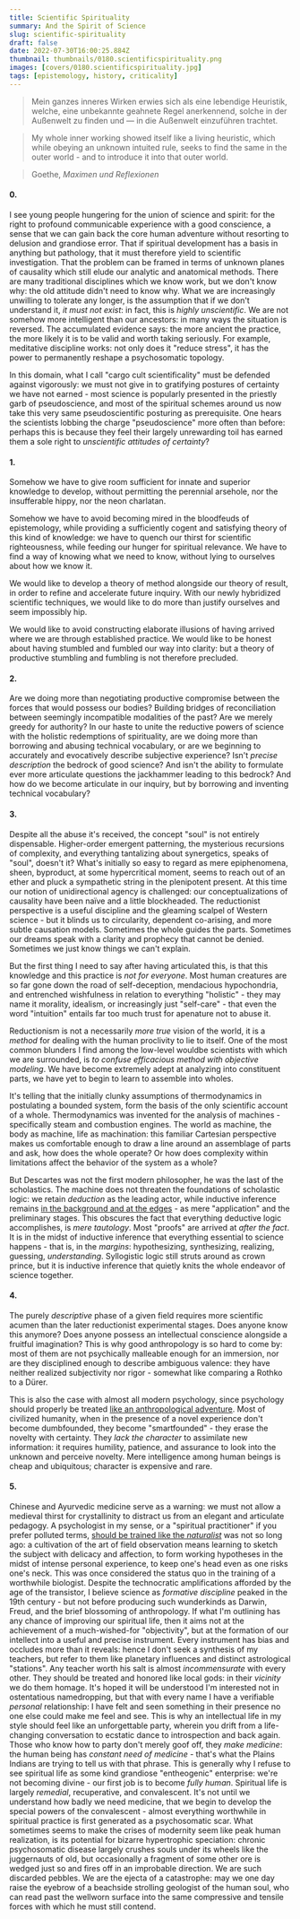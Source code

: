 ```yaml
---
title: Scientific Spirituality
summary: And the Spirit of Science
slug: scientific-spirituality
draft: false
date: 2022-07-30T16:00:25.884Z
thumbnail: thumbnails/0180.scientificspirituality.png
images: [covers/0180.scientificspirituality.jpg]
tags: [epistemology, history, criticality]
---
```


> Mein ganzes inneres Wirken erwies sich als eine lebendige Heuristik, welche, eine unbekannte geahnete Regel anerkennend, solche in der Außenwelt zu finden und — in die Außenwelt einzuführen trachtet.

> My whole inner working showed itself like a living heuristic, which while obeying an unknown intuited rule, seeks to find the same in the outer world - and to introduce it into that outer world.

> Goethe, *Maximen und Reflexionen*

#### 0.

I see young people hungering for the union of science and spirit: for the right to profound communicable experience with a good conscience, a sense that we can gain back the core human adventure without resorting to delusion and grandiose error. That if spiritual development has a basis in anything but pathology, that it must therefore yield to scientific investigation. That the problem can be framed in terms of unknown planes of causality which still elude our analytic and anatomical methods. There are many traditional disciplines which we know work, but we don't know why: the old attitude didn't need to know why. What we are increasingly unwilling to tolerate any longer, is the assumption that if we don't understand it, *it must not exist*: in fact, this is *highly unscientific*. We are not somehow more intelligent than our ancestors: in many ways the situation is reversed. The accumulated evidence says: the more ancient the practice, the more likely it is to be valid and worth taking seriously. For example, meditative discipline works: not only does it "reduce stress", it has the power to permanently reshape a psychosomatic topology.

In this domain, what I call "cargo cult scientificality" must be defended against vigorously: we must not give in to gratifying postures of certainty we have not earned - most science is popularly presented in the priestly garb of pseudoscience, and most of the spiritual schemes around us now take this very same pseudoscientific posturing as prerequisite. One hears the scientists lobbing the charge "pseudoscience" more often than before: perhaps this is because they feel their largely unrewarding toil has earned them a sole right to *unscientific attitudes of certainty*?

#### 1.

Somehow we have to give room sufficient for innate and superior knowledge to develop, without permitting the perennial arsehole, nor the insufferable hippy, nor the neon charlatan.

Somehow we have to avoid becoming mired in the bloodfeuds of epistemology, while providing a sufficiently cogent and satisfying theory of this kind of knowledge: we have to quench our thirst for scientific righteousness, while feeding our hunger for spiritual relevance. We have to find a way of knowing what we need to know, without lying to ourselves about how we know it.

We would like to develop a theory of method alongside our theory of result, in order to refine and accelerate future inquiry. With our newly hybridized scientific techniques, we would like to do more than justify ourselves and seem impossibly hip.

We would like to avoid constructing elaborate illusions of having arrived where we are through established practice. We would like to be honest about having stumbled and fumbled our way into clarity: but a theory of productive stumbling and fumbling is not therefore precluded.

#### 2.

Are we doing more than negotiating productive compromise between the forces that would possess our bodies? Building bridges of reconciliation between seemingly incompatible modalities of the past? Are we merely greedy for authority? In our haste to unite the reductive powers of science with the holistic redemptions of spirituality, are we doing more than borrowing and abusing technical vocabulary, or are we beginning to accurately and evocatively describe subjective experience? Isn't *precise description* the bedrock of good science? And isn't the ability to formulate ever more articulate questions the jackhammer leading to this bedrock? And how do we become articulate in our inquiry, but by borrowing and inventing technical vocabulary?

#### 3.

Despite all the abuse it's received, the concept "soul" is not entirely dispensable. Higher-order emergent patterning, the mysterious recursions of complexity, and everything tantalizing about synergetics, speaks of "soul", doesn't it? What's initially so easy to regard as mere epiphenomena, sheen, byproduct, at some hypercritical moment, seems to reach out of an ether and pluck a sympathetic string in the plenipotent present. At this time our notion of unidirectional agency is challenged: our conceptualizations of causality have been naïve and a little blockheaded. The reductionist perspective is a useful discipline and the gleaming scalpel of Western science - but it blinds us to circularity, dependent co-arising, and more subtle causation models. Sometimes the whole guides the parts. Sometimes our dreams speak with a clarity and prophecy that cannot be denied. Sometimes we just know things we can't explain.

But the first thing I need to say after having articulated this, is that this knowledge and this practice is *not for everyone*. Most human creatures are so far gone down the road of self-deception, mendacious hypochondria, and entrenched wishfulness in relation to everything "holistic" - they may name it morality, idealism, or increasingly just "self-care" - that even the word "intuition" entails far too much trust for apenature not to abuse it.

Reductionism is not a necessarily *more true* vision of the world, it is a *method* for dealing with the human proclivity to lie to itself. One of the most common blunders I find among the low-level wouldbe scientists with which we are surrounded, is *to confuse efficacious method with objective modeling*. We have become extremely adept at analyzing into constituent parts, we have yet to begin to learn to assemble into wholes.

It's telling that the initially clunky assumptions of thermodynamics in postulating a bounded system, form the basis of the only scientific account of a whole. Thermodynamics was invented for the analysis of machines - specifically steam and combustion engines. The world as machine, the body as machine, life as machination: this familiar Cartesian perspective makes us comfortable enough to draw a line around an assemblage of parts and ask, how does the whole operate? Or how does complexity within limitations affect the behavior of the system as a whole?

But Descartes was not the first modern philosopher, he was the last of the scholastics. The machine does not threaten the foundations of scholastic logic: we retain *deduction* as the leading actor, while inductive inference remains [in the background and at the edges][uncanny] - as mere "application" and the preliminary stages. This obscures the fact that everything deductive logic accomplishes, is *mere tautology*. Most "proofs" are arrived at *after the fact*. It is in the midst of inductive inference that everything essential to science happens - that is, in the *margins*: hypothesizing, synthesizing, realizing, guessing, *understanding*. Syllogistic logic still struts around as crown prince, but it is inductive inference that quietly knits the whole endeavor of science together.

#### 4.

The purely *descriptive* phase of a given field requires more scientific acumen than the later reductionist experimental stages. Does anyone know this anymore? Does anyone possess an intellectual conscience alongside a fruitful imagination? This is why good anthropology is so hard to come by: most of them are not psychically malleable enough for an immersion, nor are they disciplined enough to describe ambiguous valence: they have neither realized subjectivity nor rigor - somewhat like comparing a Rothko to a Dürer.

This is also the case with almost all modern psychology, since psychology should properly be treated [like an anthropological adventure][art_of_perception]. Most of civilized humanity, when in the presence of a novel experience don't become dumbfounded, they become "smartfounded" - they erase the novelty with certainty. They *lack the character* to assimilate new information: it requires humility, patience, and assurance to look into the unknown and perceive novelty. Mere intelligence among human beings is cheap and ubiquitous; character is expensive and rare.

#### 5.

Chinese and Ayurvedic medicine serve as a warning: we must not allow a medieval thirst for crystallinity to distract us from an elegant and articulate pedagogy. A psychologist in my sense, or a "spiritual practitioner" if you prefer polluted terms, [should be trained like the *naturalist*][studentship] was not so long ago: a cultivation of the art of field observation means learning to sketch the subject with delicacy and affection, to form working hypotheses in the midst of intense personal experience, to keep one's head even as one risks one's neck. This was once considered the status quo in the training of a worthwhile biologist. Despite the technocratic amplifications afforded by the age of the transistor, I believe science as *formative discipline* peaked in the 19th century - but not before producing such wunderkinds as Darwin, Freud, and the brief blossoming of anthropology. If what I'm outlining has any chance of improving our spiritual life, then it aims not at the achievement of a much-wished-for "objectivity", but at the formation of our intellect into a useful and precise instrument. Every instrument has bias and occludes more than it reveals: hence I don't seek a synthesis of my teachers, but refer to them like planetary influences and distinct astrological "stations". Any teacher worth his salt is almost *incommensurate* with every other. They should be treated and honored like local gods: in their *vicinity* we do them homage. It's hoped it will be understood I'm interested not in ostentatious namedropping, but that with every name I have a verifiable *personal* relationship: I have felt and seen something in their presence no one else could make me feel and see. This is why an intellectual life in my style should feel like an unforgettable party, wherein you drift from a life-changing conversation to ecstatic dance to introspection and back again. Those who know how to party don't merely goof off, they *make medicine*: the human being has *constant need of medicine* - that's what the Plains Indians are trying to tell us with that phrase. This is generally why I refuse to see spiritual life as some kind grandiose "entheogenic" enterprise: we're not becoming divine - our first job is to become *fully human*. Spiritual life is largely *remedial*, recuperative, and convalescent. It's not until we understand how badly we need medicine, that we begin to develop the special powers of the convalescent - almost everything worthwhile in spiritual practice  is first generated as a psychosomatic scar. What sometimes seems to make the crises of modernity seem like peak human realization, is its potential for bizarre hypertrophic speciation: chronic psychosomatic disease largely crushes souls under its wheels like the juggernauts of old, but occasionally a fragment of some other ore is wedged just so and fires off in an improbable direction. We are such discarded pebbles. We are the ejecta of a catastrophe: may we one day raise the eyebrow of a beachside strolling geologist of the human soul, who can read past the wellworn surface into the same compressive and tensile forces with which he must still contend.

[studentship]: /study/

[art_of_perception]: /posts/art-of-perception

[uncanny]: /posts/uncanny

